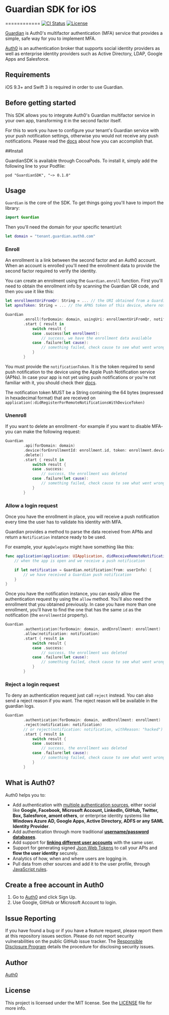# Guardian SDK for iOS
============
[![CI Status](https://travis-ci.com/auth0/GuardianSDK.iOS.svg?token=R3xUbi1dnaoneyhnspcr&branch=master)](https://travis-ci.com/auth0/GuardianSDK.Android)
[![License](http://img.shields.io/:license-mit-blue.svg?style=flat)](http://doge.mit-license.org)

[Guardian](https://auth0.com/docs/multifactor-authentication/guardian) is Auth0's multifactor
authentication (MFA) service that provides a simple, safe way for you to implement MFA.

[Auth0](https://auth0.com) is an authentication broker that supports social identity providers as
well as enterprise identity providers such as Active Directory, LDAP, Google Apps and Salesforce.

## Requirements

iOS 9.3+ and Swift 3 is required in order to use Guardian.

## Before getting started

This SDK allows you to integrate Auth0's Guardian multifactor service in your own app, transforming it in the second factor itself.

For this to work you have to configure your tenant's Guardian service with your push notification settings, otherwise you would not receive any push notifications. Please read the [docs](https://auth0.com/docs/multifactor-authentication/guardian) about how you can accomplish that.

##Install

GuardianSDK is available through CocoaPods. To install it, simply add the following line to your Podfile:

```
pod "GuardianSDK", "~> 0.1.0"
```

## Usage

`Guardian` is the core of the SDK. To get things going you'll have to import the library:

```swift
import Guardian
```

Then you'll need the domain for your specific tenant/url:

```swift
let domain = "tenant.guardian.auth0.com"
```

### Enroll

An enrollment is a link between the second factor and an Auth0 account. When an account is enrolled
you'll need the enrollment data to provide the second factor required to verify the
identity.

You can create an enrolment using the `Guardian.enroll` function.
First you'll need to obtain the enrollment info by scanning the Guardian QR code, and then you use
it like this:

```swift
let enrollmentUriFromQr: String = ... // the URI obtained from a Guardian QR code
let apnsToken: String = ... // the APNS token of this device, where notifications will be sent

Guardian
        .enroll(forDomain: domain, usingUri: enrollmentUriFromQr, notificationToken: apnsToken)
        .start { result in
            switch result {
            case .success(let enrollment): 
                // success, we have the enrollment data available
            case .failure(let cause):
                // something failed, check cause to see what went wrong
            }
        }
```

You must provide the `notificationToken`. It is the token required to send push notification to the device using the Apple Push Notification service (APNs). In case your app is not yet using push notifications or you're not familiar with it, you should check their
[docs](https://developer.apple.com/go/?id=push-notifications).

The notification token MUST be a String containing the 64 bytes (expressed in hexadecimal format) that are received on `application(:didRegisterForRemoteNotificationsWithDeviceToken)`

### Unenroll

If you want to delete an enrollment -for example if you want to disable MFA- you can make the
following request:

```swift
Guardian
        .api(forDomain: domain)
        .device(forEnrollmentId: enrollment.id, token: enrollment.deviceToken)
        .delete()
        .start { result in
            switch result {
            case .success: 
                // success, the enrollment was deleted
            case .failure(let cause):
                // something failed, check cause to see what went wrong
            }
        }
```

### Allow a login request

Once you have the enrollment in place, you will receive a push notification every time the user
has to validate his identity with MFA.

Guardian provides a method to parse the data received from APNs and return a `Notification`
instance ready to be used.

For example, your `AppDelegate` might have something like this:

```swift
func application(application: UIApplication, didReceiveRemoteNotification userInfo: [NSObject : AnyObject]) {
    // when the app is open and we receive a push notification

    if let notification = Guardian.notification(from: userInfo) {
        // we have received a Guardian push notification
    }
}
```

Once you have the notification instance, you can easily allow the authentication request by using
the `allow` method. You'll also need the enrollment that you obtained previously.
In case you have more than one enrollment, you'll have to find the one that has the same `id` as the
notification (the `enrollmentId` property).

```swift
Guardian
        .authentication(forDomain: domain, andEnrollment: enrollment)
        .allow(notification: notification)
        .start { result in
            switch result {
            case .success: 
                // success, the enrollment was deleted
            case .failure(let cause):
                // something failed, check cause to see what went wrong
            }
        }
```

### Reject a login request

To deny an authentication request just call `reject` instead. You can also send a reject reason if
you want. The reject reason will be available in the guardian logs.

```swift
Guardian
        .authentication(forDomain: domain, andEnrollment: enrollment)
        .reject(notification: notification)
        // or reject(notification: notification, withReason: "hacked")
        .start { result in
            switch result {
            case .success: 
                // success, the enrollment was deleted
            case .failure(let cause):
                // something failed, check cause to see what went wrong
            }
        }
```

## What is Auth0?

Auth0 helps you to:

* Add authentication with [multiple authentication sources](https://docs.auth0.com/identityproviders),
either social like **Google, Facebook, Microsoft Account, LinkedIn, GitHub, Twitter, Box, Salesforce,
amont others**, or enterprise identity systems like **Windows Azure AD, Google Apps, Active Directory,
ADFS or any SAML Identity Provider**.
* Add authentication through more traditional
**[username/password databases](https://docs.auth0.com/mysql-connection-tutorial)**.
* Add support for **[linking different user accounts](https://docs.auth0.com/link-accounts)** with
the same user.
* Support for generating signed [Json Web Tokens](https://docs.auth0.com/jwt) to call your APIs and
**flow the user identity** securely.
* Analytics of how, when and where users are logging in.
* Pull data from other sources and add it to the user profile, through
[JavaScript rules](https://docs.auth0.com/rules).

## Create a free account in Auth0

1. Go to [Auth0](https://auth0.com) and click Sign Up.
2. Use Google, GitHub or Microsoft Account to login.

## Issue Reporting

If you have found a bug or if you have a feature request, please report them at this repository
issues section. Please do not report security vulnerabilities on the public GitHub issue tracker.
The [Responsible Disclosure Program](https://auth0.com/whitehat) details the procedure for
disclosing security issues.

## Author

[Auth0](https://auth0.com)

## License

This project is licensed under the MIT license. See the [LICENSE](LICENSE) file for more info.

